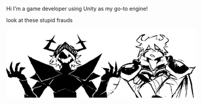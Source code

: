 Hi I'm a game developer using Unity as my go-to engine!

look at these stupid frauds

![oppa](/frauds.png)
